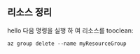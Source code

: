 ## <a name="clean-up-resources"></a>리소스 정리

hello 다음 명령을 실행 하 여 리소스를 tooclean:

```azurecli-interactive
az group delete --name myResourceGroup
```
